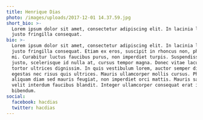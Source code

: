 ```yaml
---
title: Henrique Dias
photo: /images/uploads/2017-12-01 14.37.59.jpg
short_bio: >-
  Lorem ipsum dolor sit amet, consectetur adipiscing elit. In lacinia ligula at
  justo fringilla consequat.
bio: >-
  Lorem ipsum dolor sit amet, consectetur adipiscing elit. In lacinia ligula at
  justo fringilla consequat. Etiam ex eros, suscipit in rhoncus non, pharetra et
  mi. Curabitur luctus faucibus purus, non imperdiet turpis. Suspendisse nisl
  justo, scelerisque id nulla at, cursus tempor magna. Donec vitae lacus non
  tortor ultrices dignissim. In quis vestibulum lorem, auctor semper diam. Nunc
  egestas nec risus quis ultrices. Mauris ullamcorper mollis cursus. Phasellus
  aliquam diam sed mauris feugiat, non imperdiet orci mattis. Mauris sagittis
  velit interdum faucibus blandit. Integer ullamcorper consequat erat id
  bibendum.
social:
  facebook: hacdias
  twitter: hacdias
---
```


